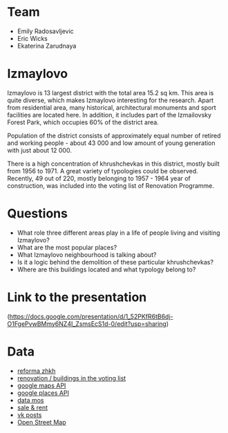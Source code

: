 # Team
- Emily Radosavljevic
- Eric Wicks
- Ekaterina Zarudnaya

# Izmaylovo
Izmaylovo is 13 largest district with the total area 15.2 sq km. This area is quite diverse, which makes Izmaylovo interesting for the research. Apart from residential area, many historical, architectural monuments and sport facilities are located here. In addition, it includes part of the Izmailovsky Forest Park, which occupies 60% of the district area.

Population of the district consists of approximately equal number of retired and working people -  about 43 000 and low amount of young generation with just about 12 000. 

There is a high concentration of khrushchevkas in this district, mostly built from 1956 to 1971. A great variety of typologies could be observed. Recently, 49 out of 220, mostly belonging to 1957 - 1964 year of construction, was included into the voting list of Renovation Programme.

# Questions
- What role three different areas play in a life of people living and visiting Izmaylovo? 
- What are the most popular places? 
- What Izmaylovo neighbourhood is talking about?
- Is it a logic behind the demolition of these particular khrushchevkas? 
- Where are this buildings located and what typology belong to?

# Link to the presentation
(https://docs.google.com/presentation/d/1_52PKfR6tB6dj-O1FgePvwBMmy6NZ4I_ZsmsEcS1d-0/edit?usp=sharing) 

# Data
- [reforma zhkh](https://www.reformagkh.ru/) 
- [renovation / buildings in the voting list](https://www.mos.ru/city/projects/renovation/)
- [google maps API](https://maps.googleapis.com/maps/api/directions/)
- [google places API]()
- [data mos](https://data.mos.ru/opendata?categoryId=13)
- [sale & rent](https://www.cian.ru/)
- [vk posts](https://vk.com/)
- [Open Street Map](http://openstreetmap.ru)